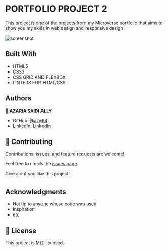 # PORTFOLIO PROJECT 2

This project is one of the projects from my Microverse portfolio that aims to show you my skills in web design and responsive design

![screenshot](./user-works-section.png) 

## Built With

- HTML5
- CSS3
- CSS GRID AND FLEXBOX
- LINTERS FOR HTML/CSS

## Authors

👤 **AZARIA SAIDI ALLY**
- GitHub: [@azy64](https://github.com/azy64)
- LinkedIn: [LinkedIn](https://www.linkedin.com/in/azaria-saidi-524780112/)

## 🤝 Contributing

Contributions, issues, and feature requests are welcome!

Feel free to check the [issues page](../../issues/).

Give a ⭐️ if you like this project!

## Acknowledgments

- Hat tip to anyone whose code was used
- Inspiration
- etc

## 📝 License

This project is [MIT](./MIT.md) licensed.
